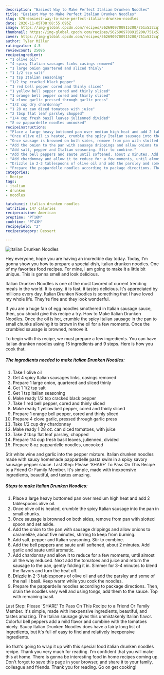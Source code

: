 ```yaml
---
description: "Easiest Way to Make Perfect Italian Drunken Noodles"
title: "Easiest Way to Make Perfect Italian Drunken Noodles"
slug: 676-easiest-way-to-make-perfect-italian-drunken-noodles
date: 2020-11-05T08:08:55.095Z
image: https://img-global.cpcdn.com/recipes/5626909700915200/751x532cq70/italian-drunken-noodles-recipe-main-photo.jpg
thumbnail: https://img-global.cpcdn.com/recipes/5626909700915200/751x532cq70/italian-drunken-noodles-recipe-main-photo.jpg
cover: https://img-global.cpcdn.com/recipes/5626909700915200/751x532cq70/italian-drunken-noodles-recipe-main-photo.jpg
author: Tyler Miller
ratingvalue: 4.5
reviewcount: 25086
recipeingredient:
- "1 olive oil"
- "4 spicy Italian sausages links casings removed"
- "1 large onion quartered and sliced thinly"
- "1 1/2 tsp salt"
- "1 tsp Italian seasoning"
- "1/2 tsp cracked black pepper"
- "1 red bell pepper cored and thinly sliced"
- "1 yellow bell pepper cored and thinly sliced"
- "1 orange bell pepper cored and thinly sliced"
- "4 clove garlic pressed through garlic press"
- "1/2 cup dry chardonnay"
- "1 28 oz can diced tomatoes with juice"
- "2 tbsp flat leaf parsley chopped"
- "1/4 cup fresh basil leaves julienned divided"
- "8 oz pappardelle noodles uncooked"
recipeinstructions:
- "Place a large heavy bottomed pan over medium high heat and add 2 tablespoons olive oil."
- "Once olive oil is heated, crumble the spicy Italian sausage into the pan in small chunks."
- "Once sausage is browned on both sides, remove from pan with slotted spoon and set aside."
- "Add the onion to the pan with sausage drippings and allow onions to caramelize, about five minutes, stirring to keep from burning."
- "Add salt, pepper and Italian seasoning. Stir to combine."
- "Add the bell peppers and saute until softened, about 2 minutes. Add garlic and saute until aromatic."
- "Add chardonnay and allow it to reduce for a few moments, until almost all the way reduced. Next add the tomatoes and juice and return the sausage to the pan, gently folding it in. Simmer for 3-4 minutes to blend the flavors and turn the heat off."
- "Drizzle in 2-3 tablespoons of olive oil and add the parsley and some of the nail l basil. Keep warm while you cook the noodles."
- "Prepare the pappardelle noodles according to package directions. Then, drain the noodles very well and using tongs, add them to the sauce. Top with remaining basil."
categories:
- Recipe
tags:
- italian
- drunken
- noodles

katakunci: italian drunken noodles 
nutrition: 147 calories
recipecuisine: American
preptime: "PT16M"
cooktime: "PT43M"
recipeyield: "2"
recipecategory: Dessert

---
```



![Italian Drunken Noodles](https://img-global.cpcdn.com/recipes/5626909700915200/751x532cq70/italian-drunken-noodles-recipe-main-photo.jpg)

Hey everyone, hope you are having an incredible day today. Today, I'm gonna show you how to prepare a special dish, italian drunken noodles. One of my favorites food recipes. For mine, I am going to make it a little bit unique. This is gonna smell and look delicious.

Italian Drunken Noodles is one of the most favored of current trending meals in the world. It is easy, it is fast, it tastes delicious. It's appreciated by millions every day. Italian Drunken Noodles is something that I have loved my whole life. They're fine and they look wonderful.

If you are a huge fan of egg noodles smothered in Italian sausage sauce, then, you should give this recipe a try. How to Make Italian Drunken Noodles. Once the oil is hot, crumble the spicy Italian sausage in the pan to small chunks allowing it to brown in the oil for a few moments. Once the crumbled sausage is browned, remove it.


To begin with this recipe, we must prepare a few ingredients. You can have italian drunken noodles using 15 ingredients and 9 steps. Here is how you cook that.

<!--inarticleads1-->

##### The ingredients needed to make Italian Drunken Noodles:

1. Take 1 olive oil
1. Get 4 spicy Italian sausages links, casings removed
1. Prepare 1 large onion, quartered and sliced thinly
1. Get 1 1/2 tsp salt
1. Get 1 tsp Italian seasoning
1. Make ready 1/2 tsp cracked black pepper
1. Take 1 red bell pepper, cored and thinly sliced
1. Make ready 1 yellow bell pepper, cored and thinly sliced
1. Prepare 1 orange bell pepper, cored and thinly sliced
1. Prepare 4 clove garlic, pressed through garlic press
1. Take 1/2 cup dry chardonnay
1. Make ready 1 28 oz. can diced tomatoes, with juice
1. Take 2 tbsp flat leaf parsley, chopped
1. Prepare 1/4 cup fresh basil leaves, julienned, divided
1. Prepare 8 oz pappardelle noodles, uncooked


Stir white wine and garlic into the pepper mixture. Italian drunken noodles made with saucy homemade pappardelle pasta swim in a spicy savory sausage pepper sauce. Last Step: Please &#39;SHARE&#39; To Pass On This Recipe to a Friend Or Family Member. It&#39;s simple, made with inexpensive ingredients, beautiful, and tastes amazing. 

<!--inarticleads2-->

##### Steps to make Italian Drunken Noodles:

1. Place a large heavy bottomed pan over medium high heat and add 2 tablespoons olive oil.
1. Once olive oil is heated, crumble the spicy Italian sausage into the pan in small chunks.
1. Once sausage is browned on both sides, remove from pan with slotted spoon and set aside.
1. Add the onion to the pan with sausage drippings and allow onions to caramelize, about five minutes, stirring to keep from burning.
1. Add salt, pepper and Italian seasoning. Stir to combine.
1. Add the bell peppers and saute until softened, about 2 minutes. Add garlic and saute until aromatic.
1. Add chardonnay and allow it to reduce for a few moments, until almost all the way reduced. Next add the tomatoes and juice and return the sausage to the pan, gently folding it in. Simmer for 3-4 minutes to blend the flavors and turn the heat off.
1. Drizzle in 2-3 tablespoons of olive oil and add the parsley and some of the nail l basil. Keep warm while you cook the noodles.
1. Prepare the pappardelle noodles according to package directions. Then, drain the noodles very well and using tongs, add them to the sauce. Top with remaining basil.


Last Step: Please &#39;SHARE&#39; To Pass On This Recipe to a Friend Or Family Member. It&#39;s simple, made with inexpensive ingredients, beautiful, and tastes amazing. The Italian sausage gives this unmistakenly Italian flavor. Colorful bell peppers add a mild flavor and combine with the tomatoes nicely. Saucy Italian Drunken Noodles does have a fairly long list of ingredients, but it&#39;s full of easy to find and relatively inexpensive ingredients. 

So that's going to wrap it up with this special food italian drunken noodles recipe. Thank you very much for reading. I'm confident that you will make this at home. There is gonna be interesting food in home recipes coming up. Don't forget to save this page in your browser, and share it to your family, colleague and friends. Thank you for reading. Go on get cooking!
